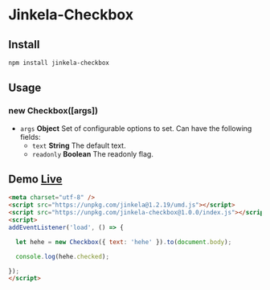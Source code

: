# Jinkela-Checkbox

## Install

```bash
npm install jinkela-checkbox
```

## Usage

### new Checkbox([args])

* `args` **Object** Set of configurable options to set. Can have the following fields:
  * `text` **String** The default text.
  * `readonly` **Boolean** The readonly flag.

## Demo [Live](https://jinkelajs.github.io/jinkela-checkbox/example.html)

```html
<meta charset="utf-8" />
<script src="https://unpkg.com/jinkela@1.2.19/umd.js"></script>
<script src="https://unpkg.com/jinkela-checkbox@1.0.0/index.js"></script>
<script>
addEventListener('load', () => {

  let hehe = new Checkbox({ text: 'hehe' }).to(document.body);

  console.log(hehe.checked);

});
</script>
```
